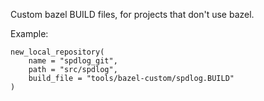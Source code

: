 Custom bazel BUILD files, for projects that don't use bazel.

Example:

```
new_local_repository(
    name = "spdlog_git",
    path = "src/spdlog",
    build_file = "tools/bazel-custom/spdlog.BUILD"
)
```

